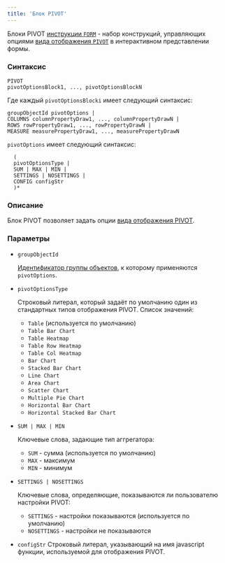 ```yaml
---
title: 'Блок PIVOT'
---
```


Блоки PIVOT [инструкции `FORM`](FORM_statement.md) - набор конструкций, управляющих опциями [вида отображения `PIVOT`](Interactive_view.md#property) в интерактивном представлении формы.

### Синтаксис

```
PIVOT 
pivotOptionsBlock1, ..., pivotOptionsBlockN
```

Где каждый `pivotOptionsBlocki` имеет следующий синтаксис:

```
groupObjectId pivotOptions |
COLUMNS columnPropertyDraw1, ..., columnPropertyDrawN |
ROWS rowPropertyDraw1, ..., rowPropertyDrawN |
MEASURE measurePropertyDraw1, ..., measurePropertyDrawN
```

`pivotOptions` имеет следующий синтаксис:

```
  (
  pivotOptionsType |
  SUM | MAX | MIN |
  SETTINGS | NOSETTINGS | 
  CONFIG configStr
  )*
```

### Описание

Блок PIVOT позволяет задать опции [вида отображения PIVOT](Interactive_view.md#property). 

### Параметры 

- `groupObjectId`

    [Идентификатор группы объектов](IDs.md#groupobjectid), к которому применяются `pivotOptions`.

- `pivotOptionsType`

    Строковый литерал, который задаёт по умолчанию один из стандартных типов отображения PIVOT. Список значений: 
    - `Table` (используется по умолчанию)
    - `Table Bar Chart`
    - `Table Heatmap`
    - `Table Row Heatmap`
    - `Table Col Heatmap`
    - `Bar Chart`
    - `Stacked Bar Chart`
    - `Line Chart`
    - `Area Chart`
    - `Scatter Chart`
    - `Multiple Pie Chart`
    - `Horizontal Bar Chart`
    - `Horizontal Stacked Bar Chart` 

- `SUM | MAX | MIN`

    Ключевые слова, задающие тип аггрегатора:
    - `SUM` - сумма (используется по умолчанию) 
    - `MAX` - максимум 
    - `MIN` - минимум 

- `SETTINGS | NOSETTINGS`

    Ключевые слова, определяющие, показываются ли пользователю настройки PIVOT:
    - `SETTINGS` - настройки показываются (используется по умолчанию)
    - `NOSETTINGS` - настройки не показываются

- `configStr`
    Строковый литерал, указывающий на имя javascript функции, используемой для отображения PIVOT.
